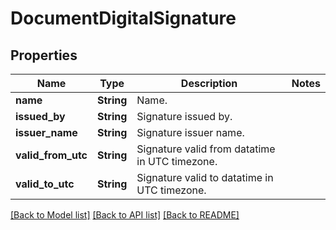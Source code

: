 # DocumentDigitalSignature

## Properties

Name | Type | Description | Notes
------------ | ------------- | ------------- | -------------
**name** | **String** | Name. | 
**issued_by** | **String** | Signature issued by. | 
**issuer_name** | **String** | Signature issuer name. | 
**valid_from_utc** | **String** | Signature valid from datatime in UTC timezone. | 
**valid_to_utc** | **String** | Signature valid to datatime in UTC timezone. | 

[[Back to Model list]](../README.md#documentation-for-models) [[Back to API list]](../README.md#documentation-for-api-endpoints) [[Back to README]](../README.md)


